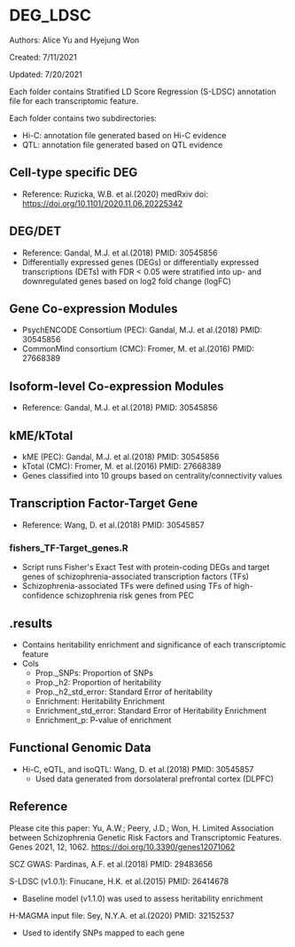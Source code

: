 # DEG_LDSC

Authors: Alice Yu and Hyejung Won 

Created: 7/11/2021 

Updated: 7/20/2021

Each folder contains Stratified LD Score Regression (S-LDSC) annotation file for each transcriptomic feature. 

Each folder contains two subdirectories: 
  - Hi-C: annotation file generated based on Hi-C evidence 
  - QTL: annotation file generated based on QTL evidence 

## Cell-type specific DEG
  - Reference: Ruzicka, W.B. et al.(2020) medRxiv doi: https://doi.org/10.1101/2020.11.06.20225342

## DEG/DET
  - Reference: Gandal, M.J. et al.(2018) PMID: 30545856
  - Differentially expressed genes (DEGs) or differentially expressed transcriptions (DETs) with FDR < 0.05 were stratified into up- and downregulated genes based on log2 fold change (logFC)

## Gene Co-expression Modules
  - PsychENCODE Consortium (PEC): Gandal, M.J. et al.(2018) PMID: 30545856
  - CommonMind consortium (CMC): Fromer, M. et al.(2016) PMID: 27668389

## Isoform-level Co-expression Modules
  - Reference: Gandal, M.J. et al.(2018) PMID: 30545856

## kME/kTotal
  - kME (PEC): Gandal, M.J. et al.(2018) PMID: 30545856
  - kTotal (CMC): Fromer, M. et al.(2016) PMID: 27668389
  - Genes classified into 10 groups based on centrality/connectivity values 

## Transcription Factor-Target Gene
  - Reference: Wang, D. et al.(2018) PMID: 30545857
### fishers_TF-Target_genes.R
  - Script runs Fisher's Exact Test with protein-coding DEGs and target genes of schizophrenia-associated transcription factors (TFs) 
  - Schizophrenia-associated TFs were defined using TFs of high-confidence schizophrenia risk genes from PEC 

## .results
  - Contains heritability enrichment and significance of each transcriptomic feature
  - Cols
    - Prop._SNPs: Proportion of SNPs
    - Prop._h2: Proportion of heritability
    - Prop._h2_std_error: Standard Error of heritability
    - Enrichment: Heritability Enrichment
    - Enrichment_std_error: Standard Error of Heritability Enrichment
    - Enrichment_p: P-value of enrichment 

## Functional Genomic Data
  - Hi-C, eQTL, and isoQTL: Wang, D. et al.(2018) PMID: 30545857
     - Used data generated from dorsolateral prefrontal cortex (DLPFC) 


## Reference
Please cite this paper: Yu, A.W.; Peery, J.D.; Won, H. Limited Association between Schizophrenia Genetic Risk Factors and Transcriptomic Features. Genes 2021, 12, 1062. https://doi.org/10.3390/genes12071062

SCZ GWAS: Pardinas, A.F. et al.(2018) PMID: 29483656

S-LDSC (v1.0.1): Finucane, H.K. et al.(2015) PMID: 26414678 
  - Baseline model (v1.1.0) was used to assess heritability enrichment

H-MAGMA input file: Sey, N.Y.A. et al.(2020) PMID: 32152537
  - Used to identify SNPs mapped to each gene 

